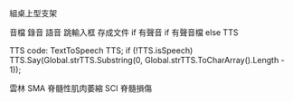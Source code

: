 組桌上型支架

音檔 錄音 語音
跳輸入框
存成文件
if 有聲音
if 有聲音檔 else TTS

TTS code:
TextToSpeech TTS;
if (!TTS.isSpeech)
   TTS.Say(Global.strTTS.Substring(0, Global.strTTS.ToCharArray().Length - 1));

雲林
SMA 脊髓性肌肉萎縮
SCI 脊髓損傷
